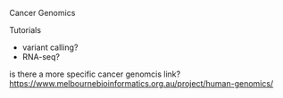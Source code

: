 

Cancer Genomics


Tutorials

- variant calling?
- RNA-seq?



is there a more specific cancer genomcis link? 
https://www.melbournebioinformatics.org.au/project/human-genomics/


